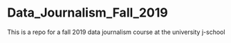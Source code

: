 # Data_Journalism_Fall_2019
This is a repo for a fall 2019 data journalism course at the university j-school 
